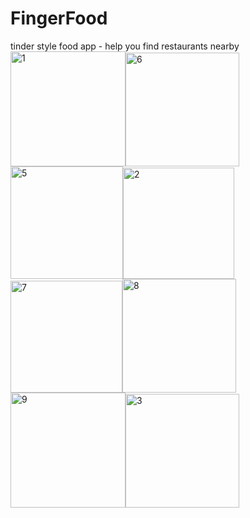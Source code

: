 # FingerFood

tinder style food app - help you find restaurants nearby 
<img width="184" alt="1" src="https://user-images.githubusercontent.com/34969793/39671970-81b1f954-512a-11e8-8baa-4714930d5dde.PNG"><img width="182" alt="6" src="https://user-images.githubusercontent.com/34969793/39671979-9d3df1a0-512a-11e8-8bff-4f3c9dcf39e6.PNG"><img width="180" alt="5" src="https://user-images.githubusercontent.com/34969793/39671980-9dba3a1c-512a-11e8-97fd-8a8ef171bbfd.PNG"><img width="178" alt="2" src="https://user-images.githubusercontent.com/34969793/39671973-8f17faa8-512a-11e8-950e-cab91b6b3adb.PNG"><img width="179" alt="7" src="https://user-images.githubusercontent.com/34969793/39671982-a1eb3a8c-512a-11e8-8d30-def2ce8a8718.PNG"><img width="182" alt="8" src="https://user-images.githubusercontent.com/34969793/39671983-a20d2a2a-512a-11e8-9ea0-7ac9724feb97.PNG"><img width="184" alt="9" src="https://user-images.githubusercontent.com/34969793/39671984-a231328a-512a-11e8-80e1-2888432e6dd0.PNG"><img width="182" alt="3" src="https://user-images.githubusercontent.com/34969793/39671975-9499d564-512a-11e8-8970-69dfde4cff38.PNG">
